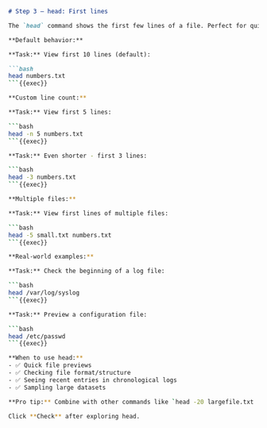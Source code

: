 ````markdown
# Step 3 — head: First lines

The `head` command shows the first few lines of a file. Perfect for quick previews!

**Default behavior:**

**Task:** View first 10 lines (default):

```bash
head numbers.txt
```{{exec}}

**Custom line count:**

**Task:** View first 5 lines:

```bash
head -n 5 numbers.txt
```{{exec}}

**Task:** Even shorter - first 3 lines:

```bash
head -3 numbers.txt
```{{exec}}

**Multiple files:**

**Task:** View first lines of multiple files:

```bash
head -5 small.txt numbers.txt
```{{exec}}

**Real-world examples:**

**Task:** Check the beginning of a log file:

```bash
head /var/log/syslog
```{{exec}}

**Task:** Preview a configuration file:

```bash
head /etc/passwd
```{{exec}}

**When to use head:**
- ✅ Quick file previews
- ✅ Checking file format/structure
- ✅ Seeing recent entries in chronological logs
- ✅ Sampling large datasets

**Pro tip:** Combine with other commands like `head -20 largefile.txt | grep error` to search just the beginning!

Click **Check** after exploring head.
````